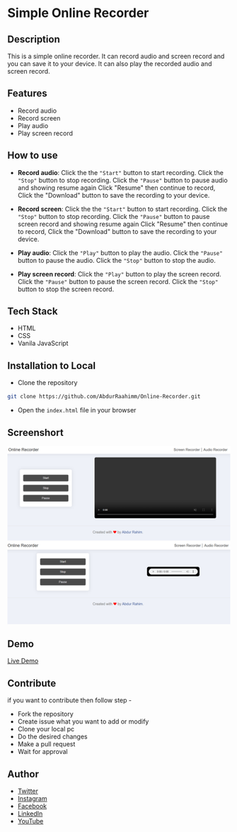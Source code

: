 # Simple Online Recorder 
## Description  
This is a simple online recorder. It can record audio and screen record and you can save it to your device. It can also play the recorded audio and screen record. 
## Features
- Record audio
- Record screen
- Play audio
- Play screen record
## How to use
- **Record audio**: Click the the `"Start"` button to start recording. Click the `"Stop"` button to stop recording. Click the `"Pause"` button to pause audio and showing resume again Click "Resume" then continue to record,  Click the "Download" button to save the recording to your device.
- **Record screen**: Click the the `"Start"` button to start recording. Click the `"Stop"` button to stop recording. Click the `"Pause"` button to pause screen record and showing resume again Click "Resume" then continue to record,  Click the "Download" button to save the recording to your device.

- **Play audio**: Click the `"Play"` button to play the audio. Click the `"Pause"` button to pause the audio. Click the `"Stop"` button to stop the audio.
- **Play screen record**: Click the `"Play"` button to play the screen record. Click the `"Pause"` button to pause the screen record. Click the `"Stop"` button to stop the screen record.  


## Tech Stack 
- HTML
- CSS
- Vanila JavaScript

## Installation to Local
- Clone the repository
```bash
git clone https://github.com/AbdurRaahimm/Online-Recorder.git
```
- Open the `index.html` file in your browser 



## Screenshort 
![Screen Recorder](./image/image.png)
![Audio Recorder](./image/image-1.png)

## Demo
[Live Demo](https://abdurraahimm.github.io/Online-Recorder/)


## Contribute 
if you want to contribute then follow step -
- Fork the repository
- Create issue what you want to add or modify
- Clone your local pc 
- Do the desired changes 
- Make a pull request
- Wait for approval


## Author
- [Twitter](https://twitter.com/AbdurRahim4G)
- [Instagram](https://www.instagram.com/abdurrahim4g/)
- [Facebook](https://www.facebook.com/Rahim72446)
- [LinkedIn](https://www.linkedin.com/in/abdur-rahim4g/)
- [YouTube](https://youtube.com/@AbdurRahimm)
